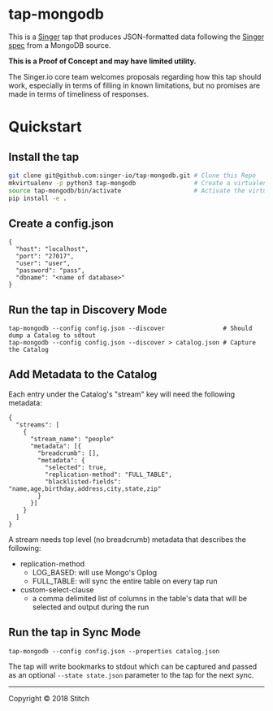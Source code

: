 # tap-mongodb

This is a [Singer](https://singer.io) tap that produces JSON-formatted data following the [Singer spec](https://github.com/singer-io/getting-started/blob/master/SPEC.md) from a MongoDB source.

**This is a Proof of Concept and may have limited utility.**

The Singer.io core team welcomes proposals regarding how this tap should
work, especially in terms of filling in known limitations, but no promises
are made in terms of timeliness of responses.

# Quickstart

## Install the tap

```bash
git clone git@github.com:singer-io/tap-mongodb.git # Clone this Repo
mkvirtualenv -p python3 tap-mongodb                # Create a virtualenv
source tap-mongodb/bin/activate                    # Activate the virtualenv
pip install -e .
```

## Create a config.json

```
{
  "host": "localhost",
  "port": "27017",
  "user": "user",
  "password": "pass",
  "dbname": "<name of database>"
}
```

## Run the tap in Discovery Mode

```
tap-mongodb --config config.json --discover                # Should dump a Catalog to sdtout
tap-mongodb --config config.json --discover > catalog.json # Capture the Catalog
```

## Add Metadata to the Catalog

Each entry under the Catalog's "stream" key will need the following metadata:

```
{
  "streams": [
    {
      "stream_name": "people"
      "metadata": [{
        "breadcrumb": [],
        "metadata": {
          "selected": true,
          "replication-method": "FULL_TABLE",
          "blacklisted-fields": "name,age,birthday,address,city,state,zip"
        }
      }]
    }
  ]
}
```

A stream needs top level (no breadcrumb) metadata that describes the following:

* replication-method
  * LOG_BASED: will use Mongo's Oplog
  * FULL_TABLE: will sync the entire table on every tap run
* custom-select-clause
  * a comma delimited list of columns in the table's data that will be selected and output during the run


## Run the tap in Sync Mode
```
tap-mongodb --config config.json --properties catalog.json
```

The tap will write bookmarks to stdout which can be captured and passed as an optional `--state state.json` parameter to the tap for the next sync.

---

Copyright &copy; 2018 Stitch

